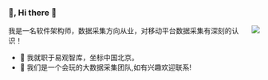 ### 👻, Hi there 👋


<img align="right" src="https://github-readme-stats.vercel.app/api?username=hhhaiai&show_icons=true&icon_color=0366d6&text_color=24292e&bg_color=ffffff&hide_title=true&count_private=true&include_all_commits=true" />

我是一名软件架构师，数据采集方向从业，对移动平台数据采集有深刻的认识！

- 🔭 我就职于易观智库，坐标中国北京。 
- 🌱 我们是一个会玩的大数据采集团队,如有兴趣欢迎联系!

<!--
**hhhaiai/hhhaiai** is a ✨ _special_ ✨ repository because its `README.md` (this file) appears on your GitHub profile.

Here are some ideas to get you started:

- 🔭 I’m currently working on ...
- 🌱 I’m currently learning ...
- 👯 I’m looking to collaborate on ...
- 🤔 I’m looking for help with ...
- 💬 Ask me about ...
- 📫 How to reach me: ...
- 😄 Pronouns: ...
- ⚡ Fun fact: ...
-->
